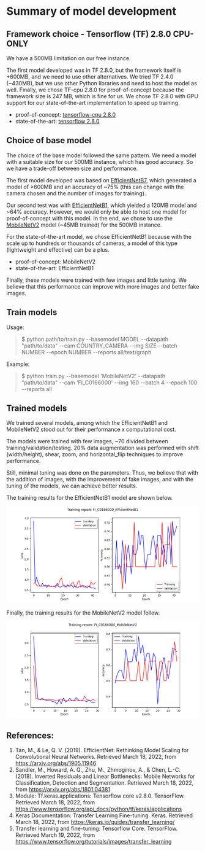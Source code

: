 # Summary of model development

## Framework choice - Tensorflow (TF) 2.8.0 CPU-ONLY

We have a 500MB limitation on our free instance.

The first model developed was in TF 2.8.0, but the framework itself is +600MB, and we need to use other alternatives. We tried TF 2.4.0 (~430MB), but we use other Python libraries and need to host the model as well. Finally, we chose TF-cpu 2.8.0 for proof-of-concept because the framework size is 247 MB, which is fine for us. We chose TF 2.8.0 with GPU support for our state-of-the-art implementation to speed up training.

- proof-of-concept: [tensorflow-cpu 2.8.0](https://pypi.org/project/tensorflow-cpu/2.8.0/)
- state-of-the-art: [tensorflow 2.8.0](https://pypi.org/project/tensorflow/2.8.0/)

## Choice of base model

The choice of the base model followed the same pattern. We need a model with a suitable size for our 500MB instance, which has good accuracy. So we have a trade-off between size and performance.

The first model developed was based on [EfficientNetB7](https://arxiv.org/abs/1905.11946), which generated a model of >600MB and an accuracy of ~75% (this can change with the camera chosen and the number of images for training).

Our second test was with [EfficientNetB1](https://arxiv.org/abs/1905.11946), which yielded a 120MB model and ~64% accuracy. However, we would only be able to host one model for proof-of-concept with this model. In the end, we chose to use the [MobileNetV2](https://arxiv.org/abs/1801.04381) model (~45MB trained) for the 500MB instance.

For the state-of-the-art model, we chose EfficientNetB1 because with the scale up to hundreds or thousands of cameras, a model of this type (lightweight and effective) can be a plus.

- proof-of-concept: MobileNetV2
- state-of-the-art: EfficientNetB1

Finally, these models were trained with few images and little tuning. We believe that this performance can improve with more images and better fake images.

## Train models

Usage:
> $ python path/to/train.py --basemodel MODEL --datapath "path/to/data" --cam COUNTRY_CAMERA --img SIZE --batch NUMBER --epoch NUMBER --reports all/text/graph

Example:
> $ python train.py --basemodel 'MobileNetV2' --datapath "path/to/data" --cam 'FI_C0166000' --img 160 --batch 4 --epoch 100 --reports all

## Trained models

We trained several models, among which the EfficientNetB1 and MobileNetV2 stood out for their performance x computational cost.

The models were trained with few images, ~70 divided between training/validation/testing. 20% data augmentation was performed with shift (width/height), shear, zoom, and horizontal_flip techniques to improve performance.

Still, minimal tuning was done on the parameters. Thus, we believe that with the addition of images, with the improvement of fake images, and with the tuning of the models, we can achieve better results.

The training results for the EfficientNetB1 model are shown below.

![report_FI_C0166000_EfficientNetB1](report_FI_C0166000_EfficientNetB1.png)

Finally, the training results for the MobileNetV2 model follow.

![FI_C0166000_MobileNetV2](report_FI_C0166000_MobileNetV2.png)

## References:

1. Tan, M., & Le, Q. V. (2019). EfficientNet: Rethinking Model Scaling for Convolutional Neural Networks. Retrieved March 18, 2022, from https://arxiv.org/abs/1905.11946
2. Sandler, M., Howard, A. G., Zhu, M., Zhmoginov, A., & Chen, L.-C. (2018). Inverted Residuals and Linear Bottlenecks: Mobile Networks for Classification, Detection and Segmentation. Retrieved March 18, 2022, from https://arxiv.org/abs/1801.04381
3. Module: Tf.keras.applications: Tensorflow core v2.8.0. TensorFlow. Retrieved March 18, 2022, from https://www.tensorflow.org/api_docs/python/tf/keras/applications
4. Keras Documentation: Transfer Learning Fine-tuning. Keras. Retrieved March 18, 2022, from https://keras.io/guides/transfer_learning/
5. Transfer learning and fine-tuning: Tensorflow Core. TensorFlow. Retrieved March 19, 2022, from https://www.tensorflow.org/tutorials/images/transfer_learning
